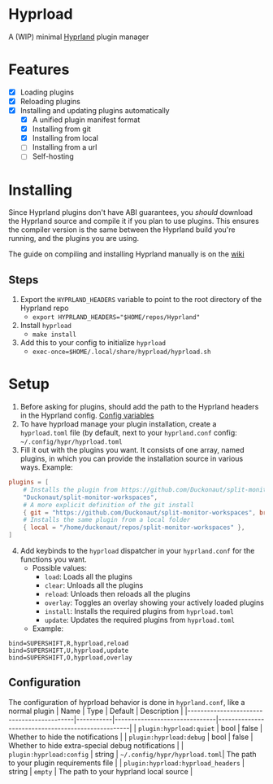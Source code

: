 # Hyprload
A (WIP) minimal [Hyprland](https://github.com/hyprwm/Hyprland) plugin manager

# Features
- [x] Loading plugins
- [x] Reloading plugins
- [x] Installing and updating plugins automatically
    - [x] A unified plugin manifest format
    - [x] Installing from git
    - [x] Installing from local
    - [ ] Installing from a url
    - [ ] Self-hosting

# Installing
Since Hyprland plugins don't have ABI guarantees, you *should* download the Hyprland source and compile it if you plan to use plugins.
This ensures the compiler version is the same between the Hyprland build you're running, and the plugins you are using.

The guide on compiling and installing Hyprland manually is on the [wiki](http://wiki.hyprland.org/Getting-Started/Installation/#manual-manual-build)

## Steps
1. Export the `HYPRLAND_HEADERS` variable to point to the root directory of the Hyprland repo
    - `export HYPRLAND_HEADERS="$HOME/repos/Hyprland"`
2. Install `hyprload`
    - `make install`
3. Add this to your config to initialize `hyprload`
    - `exec-once=$HOME/.local/share/hyprload/hyprload.sh`

# Setup
1. Before asking for plugins, should add the path to the Hyprland headers in the Hyprland config. [Config variables](#configuration)
2. To have hyprload manage your plugin installation, create a `hyprload.toml` file (by default, next to your `hyprland.conf` config: `~/.config/hypr/hyprload.toml`
3. Fill it out with the plugins you want. It consists of one array, named plugins, in which you can provide the installation source in various ways. Example:
```toml
plugins = [
    # Installs the plugin from https://github.com/Duckonaut/split-monitor-workspaces
    "Duckonaut/split-monitor-workspaces",
    # A more explicit definition of the git install
    { git = "https://github.com/Duckonaut/split-monitor-workspaces", branch = "main", name = "split-monitor-workspaces" },
    # Installs the same plugin from a local folder
    { local = "/home/duckonaut/repos/split-monitor-workspaces" },
]
```
4. Add keybinds to the `hyprload` dispatcher in your `hyprland.conf` for the functions you want.
    - Possible values:
        - `load`: Loads all the plugins
        - `clear`: Unloads all the plugins
        - `reload`: Unloads then reloads all the plugins
        - `overlay`: Toggles an overlay showing your actively loaded plugins
        - `install`: Installs the required plugins from `hyprload.toml`
        - `update`: Updates the required plugins from `hyprload.toml`
    - Example:
```
bind=SUPERSHIFT,R,hyprload,reload
bind=SUPERSHIFT,U,hyprload,update
bind=SUPERSHIFT,O,hyprload,overlay
```

## Configuration
The configuration of hyprload behavior is done in `hyprland.conf`, like a normal plugin
| Name                                      | Type      | Default                       | Description                                       |
|-------------------------------------------|-----------|-------------------------------|---------------------------------------------------|
| `plugin:hyprload:quiet`                   | bool      | false                         | Whether to hide the notifications                 |
| `plugin:hyprload:debug`                   | bool      | false                         | Whether to hide extra-special debug notifications |
| `plugin:hyprload:config`                  | string    | `~/.config/hypr/hyprload.toml`| The path to your plugin requirements file         |
| `plugin:hyprload:hyprload_headers`        | string    | `empty`                       | The path to your hyprland local source            |
